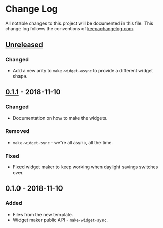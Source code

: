 # Change Log
All notable changes to this project will be documented in this file. This change log follows the conventions of [keepachangelog.com](http://keepachangelog.com/).

## [Unreleased]
### Changed
- Add a new arity to `make-widget-async` to provide a different widget shape.

## [0.1.1] - 2018-11-10
### Changed
- Documentation on how to make the widgets.

### Removed
- `make-widget-sync` - we're all async, all the time.

### Fixed
- Fixed widget maker to keep working when daylight savings switches over.

## 0.1.0 - 2018-11-10
### Added
- Files from the new template.
- Widget maker public API - `make-widget-sync`.

[Unreleased]: https://github.com/your-name/automata/compare/0.1.1...HEAD
[0.1.1]: https://github.com/your-name/automata/compare/0.1.0...0.1.1
